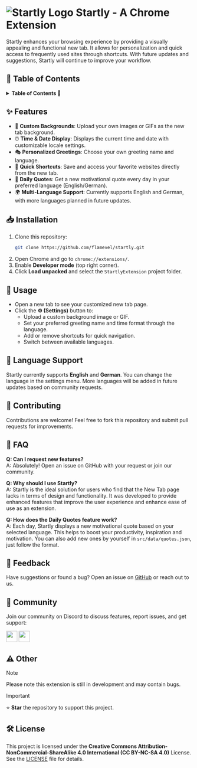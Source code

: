 # ![Startly Logo](views/startly-favicon-32x32.png) Startly - A Chrome Extension

Startly enhances your browsing experience by providing a visually appealing and functional new tab. It allows for personalization and quick access to frequently used sites through shortcuts. With future updates and suggestions, Startly will continue to improve your workflow.

## 📜 Table of Contents
<details>
<summary><strong>Table of Contents 📜</strong></summary>

- [✨ Features](#-features)
- [📥 Installation](#-installation)
- [📝 Usage](#-usage)
- [🚀 Language Support](#-language-support)
- [🤝 Contributing](#-contributing)
- [🤔 FAQ](#-faq)
- [💬 Feedback](#-feedback)
- [👥 Community](#-community)
- [⚠️ Other](#-other)
- [🛠️ License](#-license)

</details>

## ✨ Features
- 🌅 **Custom Backgrounds**: Upload your own images or GIFs as the new tab background.
- ⏰ **Time & Date Display**: Displays the current time and date with customizable locale settings.
- 🎭 **Personalized Greetings**: Choose your own greeting name and language.
- 🔗 **Quick Shortcuts**: Save and access your favorite websites directly from the new tab.
- 📝 **Daily Quotes**: Get a new motivational quote every day in your preferred language (English/German).
- 🌍 **Multi-Language Support**: Currently supports English and German, with more languages planned in future updates.

## 📥 Installation
1. Clone this repository:
   ```sh
   git clone https://github.com/flamevel/startly.git
   ```
2. Open Chrome and go to `chrome://extensions/`.
3. Enable **Developer mode** (top right corner).
4. Click **Load unpacked** and select the `StartlyExtension` project folder.

## 📝 Usage
- Open a new tab to see your customized new tab page.
- Click the **⚙️ (Settings)** button to:
  - Upload a custom background image or GIF.
  - Set your preferred greeting name and time format through the language.
  - Add or remove shortcuts for quick navigation.
  - Switch between available languages.

## 🚀 Language Support
Startly currently supports **English** and **German**. You can change the language in the settings menu. More languages will be added in future updates based on community requests.

## 🤝 Contributing
Contributions are welcome! Feel free to fork this repository and submit pull requests for improvements.

## 🤔 FAQ 
**Q: Can I request new features?**  
A: Absolutely! Open an issue on GitHub with your request or join our community.

**Q: Why should I use Startly?**  
A: Startly is the ideal solution for users who find that the New Tab page lacks in terms of design and functionality. It was developed to provide enhanced features that improve the user experience and enhance ease of use as an extension.

**Q: How does the Daily Quotes feature work?**  
A: Each day, Startly displays a new motivational quote based on your selected language. This helps to boost your productivity, inspiration and motivation. You can also add new ones by yourself in `src/data/quotes.json`, just follow the format.

## 💬 Feedback
Have suggestions or found a bug? Open an issue on [GitHub](https://github.com/flamevel/startly/issues) or reach out to us.

## 👥 Community
Join our community on Discord to discuss features, report issues, and get support:

<div align="left">
  <a href="https://discord.gg/hTrvqqHA3g"><img src="https://ziadoua.github.io/m3-Markdown-Badges/badges/Discord/discord1.svg" height="30"></a>
  <a href="https://github.com/Flamevel"><img src="https://ziadoua.github.io/m3-Markdown-Badges/badges/Github/github3.svg" height="30"></a>
</div>

## ⚠️ Other
> [!NOTE]  
> Please note this extension is still in development and may contain bugs.

> [!IMPORTANT]  
> ⭐ **Star** the repository to support this project.

## 🛠️ License
This project is licensed under the **Creative Commons Attribution-NonCommercial-ShareAlike 4.0 International (CC BY-NC-SA 4.0)** License.  
See the [LICENSE](LICENSE) file for details.